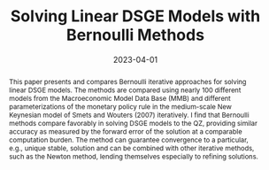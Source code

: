 ---
title: Solving Linear DSGE Models with Bernoulli Methods
authors:
- admin
date: '2023-04-01'
publishDate: '2023-04-01'
publication_types:
- working paper
publication: 'IMFS Working Paper Series'
doi: ''
abstract: This paper presents and compares Bernoulli iterative approaches for solving linear DSGE models.  The methods are compared using nearly 100 different models from the Macroeconomic Model Data Base (MMB) and different parameterizations of the monetary policy rule in the medium-scale New Keynesian model of Smets and Wouters (2007) iteratively. I find that Bernoulli methods compare favorably in solving DSGE models to the QZ, providing similar accuracy as measured by the forward error of the solution at a comparable computation burden. The method can guarantee convergence to a particular, e.g., unique stable, solution and can be combined with other iterative methods, such as the Newton method, lending themselves especially to refining solutions.
tags:
- Functional iteration
- Numerical accuracy
- DSGE
- Solution methods


links:
- name: IMFS Working Paper Series
  url: https://www.imfs-frankfurt.de/forschung/imfs-working-papers/details.html?tx_mmpublications_publicationsdetail%5Bcontroller%5D=Publication&tx_mmpublications_publicationsdetail%5Bpublication%5D=434&cHash=7599e8bc3cf66687ebefbfc5b9e03470
url_pdf: https://www.dropbox.com/scl/fi/5dv2gwem5wa7qqaalso8u/bernoulli_DSGE.pdf?rlkey=50cip70n62l5bowxzx8tt9sk6&dl=0
url_code: 'https://github.com/HugoBlox/hugo-blox-builder'
url_dataset: '#'
url_poster: '#'
url_project: ''
url_slides: ''
url_source: '#'
url_video: '#'

---